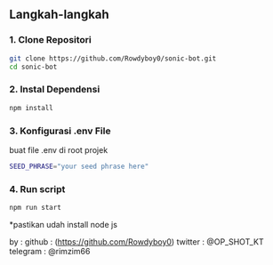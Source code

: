 
## Langkah-langkah

### 1. Clone Repositori

```bash
git clone https://github.com/Rowdyboy0/sonic-bot.git
cd sonic-bot
```

### 2. Instal Dependensi

```bash
npm install
```

### 3. Konfigurasi .env File

buat file .env di root projek

```bash
SEED_PHRASE="your seed phrase here"
```

### 4. Run script

```bash
npm run start
```

\*pastikan udah install node js

by :
github : (https://github.com/Rowdyboy0)
twitter : @OP_SHOT_KT
telegram : @rimzim66
